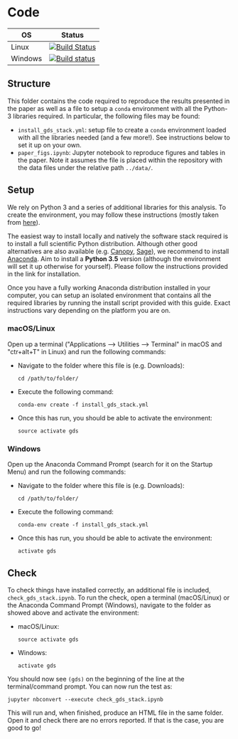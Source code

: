 # Code

| OS      | Status |
| ------- | -----------------|
| Linux   | [![Build Status](https://travis-ci.org/darribas/satellite_led_liverpool.svg?branch=master)](https://travis-ci.org/darribas/satellite_led_liverpool) |
| Windows | [![Build status](https://ci.appveyor.com/api/projects/status/71lh6a7knkukl8j6?svg=true)](https://ci.appveyor.com/project/darribas/satellite-led-liverpool) |


## Structure

This folder contains the code required to reproduce the results presented in
the paper as well as a file to setup a `conda` environment with all the
Python-3 libraries required. In particular, the following files may be found:

* `install_gds_stack.yml`: setup file to create a `conda` environment loaded
  with all the libraries needed (and a few more!). See instructions below to
  set it up on your own.
* `paper_figs.ipynb`: Jupyter notebook to reproduce figures and tables in the
  paper. Note it assumes the file is placed within the repository with the
  data files under the relative path `../data/`.

## Setup

We rely on Python 3 and a series of additional libraries for this
analysis. To create the environment, you may follow these instructions (mostly
taken from [here](http://darribas.org/gds16/software.html)).

The easiest way to install locally and natively the software stack required is to install a full scientific Python distribution. Although other good alternatives are also available (e.g. [Canopy](https://www.enthought.com/products/canopy/), [Sage](http://www.sagemath.org)), we recommend to install [Anaconda](https://store.continuum.io/cshop/anaconda/). Aim to install a **Python 3.5** version (although the environment will set it up otherwise for yourself). Please follow the instructions provided in the link for installation.

Once you have a fully working Anaconda distribution installed in your computer, you can setup an isolated environment that contains all the required libraries by running the install script provided with this guide. Exact instructions vary depending on the platform you are on. 

### macOS/Linux

Open up a terminal ("Applications --> Utilities --> Terminal" in macOS and  "ctr+alt+T" in Linux) and run the following commands:

* Navigate to the folder where this file is (e.g. Downloads):

    ```
    cd /path/to/folder/
    ```

* Execute the following command:

    ```
    conda-env create -f install_gds_stack.yml
    ```

* Once this has run, you should be able to activate the environment:

    ```
    source activate gds
    ```

### Windows

Open up the Anaconda Command Prompt (search for it on the Startup Menu) and run the following commands:

* Navigate to the folder where this file is (e.g. Downloads):

    ```
    cd /path/to/folder/
    ```

* Execute the following command:

    ```
    conda-env create -f install_gds_stack.yml
    ```

* Once this has run, you should be able to activate the environment:

    ```
    activate gds
    ```

## Check

To check things have installed correctly, an additional file is included, `check_gds_stack.ipynb`. To run the check, open a terminal (macOS/Linux) or the Anaconda Command Prompt (Windows), navigate to the folder as showed above and activate the environment:

* macOS/Linux:

    ```
    source activate gds
    ```

* Windows:

    ```
    activate gds
    ```

You should now see `(gds)` on the beginning of the line at the terminal/command prompt. You can now run the test as:

`jupyter nbconvert --execute check_gds_stack.ipynb`

This will run and, when finished, produce an HTML file in the same folder. Open it and check there are no errors reported. If that is the case, you are good to go!


